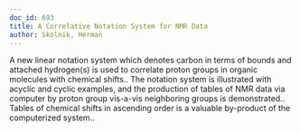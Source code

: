 ```yaml
---
doc_id: 693
title: A Correlative Notation System for NMR Data
author: Skolnik, Herman
---
```


A new linear notation system which denotes carbon in terms of bounds and 
attached hydrogen(s) is used to correlate proton groups in organic molecules
with chemical shifts.. The notation system is illustrated with acyclic and
cyclic examples, and the production of tables of NMR data via computer by 
proton group vis-a-vis neighboring groups is demonstrated.. Tables of chemical
shifts in ascending order is a valuable by-product of the computerized system..